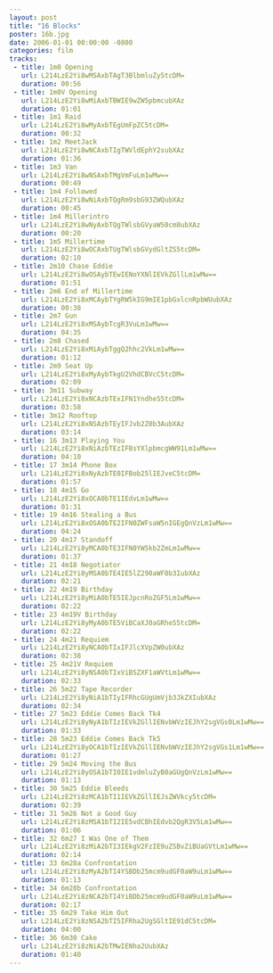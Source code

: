 ```yaml
---
layout: post
title: "16 Blocks"
poster: 16b.jpg
date: 2006-01-01 00:00:00 -0800
categories: film
tracks:
 - title: 1m0 Opening
   url: L214LzE2Yi8wMSAxbTAgT3BlbmluZy5tcDM=
   duration: 00:56
 - title: 1m0V Opening
   url: L214LzE2Yi8wMiAxbTBWIE9wZW5pbmcubXAz
   duration: 01:01
 - title: 1m1 Raid
   url: L214LzE2Yi8wMyAxbTEgUmFpZC5tcDM=
   duration: 00:32
 - title: 1m2 MeetJack
   url: L214LzE2Yi8wNCAxbTIgTWVldEphY2subXAz
   duration: 01:36
 - title: 1m3 Van
   url: L214LzE2Yi8wNSAxbTMgVmFuLm1wMw==
   duration: 00:49
 - title: 1m4 Followed
   url: L214LzE2Yi8wNiAxbTQgRm9sbG93ZWQubXAz
   duration: 00:45
 - title: 1m4 Millerintro
   url: L214LzE2Yi8wNyAxbTQgTWlsbGVyaW50cm8ubXAz
   duration: 00:20
 - title: 1m5 Millertime
   url: L214LzE2Yi8wOCAxbTUgTWlsbGVydGltZS5tcDM=
   duration: 02:10
 - title: 2m10 Chase Eddie
   url: L214LzE2Yi8wOSAybTEwIENoYXNlIEVkZGllLm1wMw==
   duration: 01:51
 - title: 2m6 End of Millertime
   url: L214LzE2Yi8xMCAybTYgRW5kIG9mIE1pbGxlcnRpbWUubXAz
   duration: 00:38
 - title: 2m7 Gun
   url: L214LzE2Yi8xMSAybTcgR3VuLm1wMw==
   duration: 04:35
 - title: 2m8 Chased
   url: L214LzE2Yi8xMiAybTggQ2hhc2VkLm1wMw==
   duration: 01:12
 - title: 2m9 Seat Up
   url: L214LzE2Yi8xMyAybTkgU2VhdCBVcC5tcDM=
   duration: 02:09
 - title: 3m11 Subway
   url: L214LzE2Yi8xNCAzbTExIFN1YndheS5tcDM=
   duration: 03:58
 - title: 3m12 Rooftop
   url: L214LzE2Yi8xNSAzbTEyIFJvb2Z0b3AubXAz
   duration: 03:14
 - title: 16 3m13 Playing You
   url: L214LzE2Yi8xNiAzbTEzIFBsYXlpbmcgWW91Lm1wMw==
   duration: 04:10
 - title: 17 3m14 Phone Box
   url: L214LzE2Yi8xNyAzbTE0IFBob25lIEJveC5tcDM=
   duration: 01:57
 - title: 18 4m15 Go
   url: L214LzE2Yi8xOCA0bTE1IEdvLm1wMw==
   duration: 01:31
 - title: 19 4m16 Stealing a Bus
   url: L214LzE2Yi8xOSA0bTE2IFN0ZWFsaW5nIGEgQnVzLm1wMw==
   duration: 04:24
 - title: 20 4m17 Standoff 
   url: L214LzE2Yi8yMCA0bTE3IFN0YW5kb2ZmLm1wMw==
   duration: 01:37
 - title: 21 4m18 Negotiator
   url: L214LzE2Yi8yMSA0bTE4IE5lZ290aWF0b3IubXAz
   duration: 02:21
 - title: 22 4m19 Birthday
   url: L214LzE2Yi8yMiA0bTE5IEJpcnRoZGF5Lm1wMw==
   duration: 02:22
 - title: 23 4m19V Birthday
   url: L214LzE2Yi8yMyA0bTE5ViBCaXJ0aGRheS5tcDM=
   duration: 02:22
 - title: 24 4m21 Requiem
   url: L214LzE2Yi8yNCA0bTIxIFJlcXVpZW0ubXAz
   duration: 02:38
 - title: 25 4m21V Requiem
   url: L214LzE2Yi8yNSA0bTIxViBSZXF1aWVtLm1wMw==
   duration: 02:33
 - title: 26 5m22 Tape Recorder
   url: L214LzE2Yi8yNiA1bTIyIFRhcGUgUmVjb3JkZXIubXAz
   duration: 02:34
 - title: 27 5m23 Eddie Comes Back Tk4
   url: L214LzE2Yi8yNyA1bTIzIEVkZGllIENvbWVzIEJhY2sgVGs0Lm1wMw==
   duration: 01:33
 - title: 28 5m23 Eddie Comes Back Tk5
   url: L214LzE2Yi8yOCA1bTIzIEVkZGllIENvbWVzIEJhY2sgVGs1Lm1wMw==
   duration: 01:27
 - title: 29 5m24 Moving the Bus
   url: L214LzE2Yi8yOSA1bTI0IE1vdmluZyB0aGUgQnVzLm1wMw==
   duration: 01:13
 - title: 30 5m25 Eddie Bleeds
   url: L214LzE2Yi8zMCA1bTI1IEVkZGllIEJsZWVkcy5tcDM=
   duration: 02:39
 - title: 31 5m26 Not a Good Guy
   url: L214LzE2Yi8zMSA1bTI2IE5vdCBhIEdvb2QgR3V5Lm1wMw==
   duration: 01:06
 - title: 32 6m27 I Was One of Them
   url: L214LzE2Yi8zMiA2bTI3IEkgV2FzIE9uZSBvZiBUaGVtLm1wMw==
   duration: 02:14
 - title: 33 6m28a Confrontation
   url: L214LzE2Yi8zMyA2bTI4YSBDb25mcm9udGF0aW9uLm1wMw==
   duration: 01:13
 - title: 34 6m28b Confrontation
   url: L214LzE2Yi8zNCA2bTI4YiBDb25mcm9udGF0aW9uLm1wMw==
   duration: 02:17
 - title: 35 6m29 Take Him Out
   url: L214LzE2Yi8zNSA2bTI5IFRha2UgSGltIE91dC5tcDM=
   duration: 04:00
 - title: 36 6m30 Cake
   url: L214LzE2Yi8zNiA2bTMwIENha2UubXAz
   duration: 01:40
---
```

